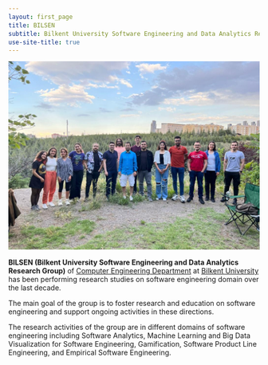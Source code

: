 ```yaml
---
layout: first_page
title: BILSEN
subtitle: Bilkent University Software Engineering and Data Analytics Research Group
use-site-title: true
---
```


![BILSEN Members](/img/group-photo.jpg)

**BILSEN (Bilkent University Software Engineering and Data Analytics Research Group)** of [Computer Engineering Department](https://w3.cs.bilkent.edu.tr/en/) at [Bilkent University](https://w3.bilkent.edu.tr/bilkent/) has been performing research studies on software engineering domain over the last decade.

The main goal of the group is to foster research and education on software engineering and support ongoing activities in these directions.

The research activities of the group are in different domains of software engineering including Software Analytics, Machine Learning and Big Data Visualization for Software Engineering,
Gamification, Software Product Line Engineering, and Empirical Software Engineering.
